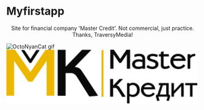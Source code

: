 # Myfirstapp

<p align="center">
Site for financial company 'Master Credit'. Not commercial, just practice.
Thanks, TraversyMedia!

![OctoNyanCat gif](https://octodex.github.com/images/nyantocat.gif)
  <img src="https://github.com/Maintrust/master_credit/blob/master/images/logo.svg" alt="Logo image" width="500">
</p>